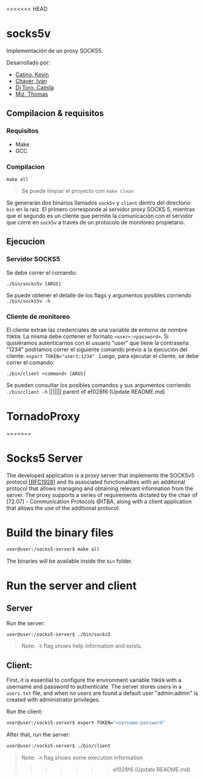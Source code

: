 <<<<<<< HEAD
# socks5v

Implementación de un proxy SOCKS5.

Desarrollado por:

- [Catino, Kevin](https://github.com/Khato1319)
- [Chayer, Iván](https://github.com/ichayer)
- [Di Toro, Camila](https://github.com/camilaDiToro)
- [Miz, Thomas](https://github.com/ThomasMiz)

## Compilacion & requisitos

### Requisitos
- Make
- GCC

### Compilacion

```make all```

> Se puede limpiar el proyecto con `make clean`

Se generarán dos binarios llamados `sock5v` y `client` dentro del directorio `bin` en la raíz. El primero corresponde al servidor proxy SOCKS 5, mientras que el segundo es un cliente que permite la comunicación con el servidor que corre en `sock5v` a través de un protocolo de monitoreo propietario.

## Ejecucion

### Servidor SOCKS5

Se debe correr el comando:

```./bin/socks5v [ARGS]```

Se puede obtener el detalle de los flags y argumentos posibles corriendo `./bin/socks5v -h`

### Cliente de monitoreo

El cliente extrae las credenciales de una variable de entorno de nombre `TOKEN`. La misma debe contener el formato `<user>:<password>`. Si quisiéramos autenticarnos con el usuario "user" que tiene la contraseña "1234" podríamos correr el siguiente comando previo a la ejecución del cliente:
```export TOKEN="user1:1234" ```
Luego, para ejecutar el cliente, se debe correr el comando:

```./bin/client <command> [ARGS]```

Se pueden consultar los posibles comandos y sus argumentos corriendo `./bin/client -h`
||||||| parent of ef028f6 (Update README.md)
# TornadoProxy
=======
# Socks5 Server

The developed application is a proxy server that implements the SOCKSv5 protocol [[RFC1928]](https://www.rfc-editor.org/rfc/rfc1928 "[RFC1928]") and its associated functionalities with an additional protocol that allows managing and obtaining relevant information from the server. The proxy supports a series of requirements dictated by the chair of [72.07] - Communication Protocols @ITBA, along with a client application that allows the use of the additional protocol.

# Build the binary files
```sh
user@user:/socks5-server$ make all
```
The binaries will be available inside the `bin` folder.

# Run the server and client

## Server

Run the server:
```sh
user@user:/socks5-server$ ./bin/socks5
```
> Note: `-h` flag shows help information and exists.

## Client:

First, it is essential to configure the environment variable `TOKEN` with a username and password to authenticate. The server stores users in a `users.txt` file, and when no users are found a default user "admin:admin" is created with administrator privileges.

Run the client:
```sh
user@user:/socks5-server$ export TOKEN="username:password"
```

After that, run the server:
```sh
user@user:/socks5-server$ ./bin/client
```
> Note: `-h` flag shows some execution information
>>>>>>> ef028f6 (Update README.md)
